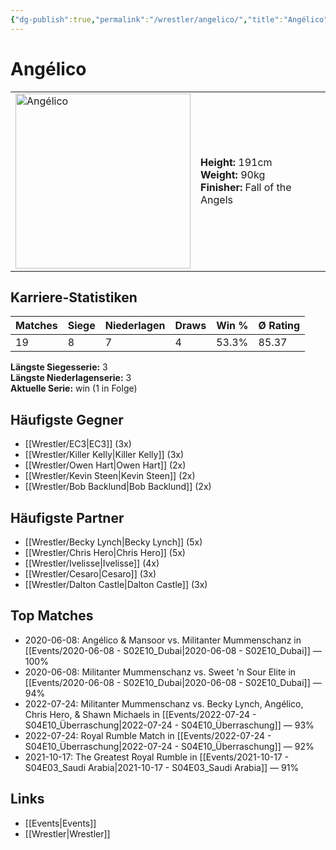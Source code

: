 ```yaml
---
{"dg-publish":true,"permalink":"/wrestler/angelico/","title":"Angélico","tags":["wrestler"],"noteIcon":""}
---
```



# Angélico

<table>
        <tr>
        <td><img src="https://github.com/CptSpaulding1980/choke-slam-wrestling/releases/download/images/Angélico.png" width="280" alt="Angélico"></td>
        <td>
        <b>Height:</b> 191cm<br>
        <b>Weight:</b> 90kg<br>
        <b>Finisher:</b> Fall of the Angels<br>
        </td>
        </tr>
        </table>
        
## Karriere-Statistiken

| Matches | Siege | Niederlagen | Draws | Win % | Ø Rating |
|---------|-------|-------------|-------|-------|-----------|
| 19 | 8 | 7 | 4 | 53.3% | 85.37 |

**Längste Siegesserie:** 3<br>**Längste Niederlagenserie:** 3<br>**Aktuelle Serie:** win (1 in Folge)


## Häufigste Gegner
- [[Wrestler/EC3\|EC3]] (3x)
- [[Wrestler/Killer Kelly\|Killer Kelly]] (3x)
- [[Wrestler/Owen Hart\|Owen Hart]] (2x)
- [[Wrestler/Kevin Steen\|Kevin Steen]] (2x)
- [[Wrestler/Bob Backlund\|Bob Backlund]] (2x)

## Häufigste Partner
- [[Wrestler/Becky Lynch\|Becky Lynch]] (5x)
- [[Wrestler/Chris Hero\|Chris Hero]] (5x)
- [[Wrestler/Ivelisse\|Ivelisse]] (4x)
- [[Wrestler/Cesaro\|Cesaro]] (3x)
- [[Wrestler/Dalton Castle\|Dalton Castle]] (3x)

## Top Matches
- 2020-06-08: Angélico & Mansoor vs. Militanter Mummenschanz in [[Events/2020-06-08 - S02E10_Dubai\|2020-06-08 - S02E10_Dubai]] — 100%
- 2020-06-08: Militanter Mummenschanz vs. Sweet 'n Sour Elite in [[Events/2020-06-08 - S02E10_Dubai\|2020-06-08 - S02E10_Dubai]] — 94%
- 2022-07-24: Militanter Mummenschanz vs. Becky Lynch, Angélico, Chris Hero, & Shawn Michaels in [[Events/2022-07-24 - S04E10_Überraschung\|2022-07-24 - S04E10_Überraschung]] — 93%
- 2022-07-24: Royal Rumble Match in [[Events/2022-07-24 - S04E10_Überraschung\|2022-07-24 - S04E10_Überraschung]] — 92%
- 2021-10-17: The Greatest Royal Rumble in [[Events/2021-10-17 - S04E03_Saudi Arabia\|2021-10-17 - S04E03_Saudi Arabia]] — 91%

## Links
- [[Events\|Events]]
- [[Wrestler\|Wrestler]]
